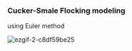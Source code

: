 ### Cucker-Smale Flocking modeling

using Euler method

![ezgif-2-c8df59be25](https://github.com/HwiRyu/Cucker_Smale_Modeling/assets/123755711/0bc0c988-72e1-4a9a-afe0-e82154ca405f)
